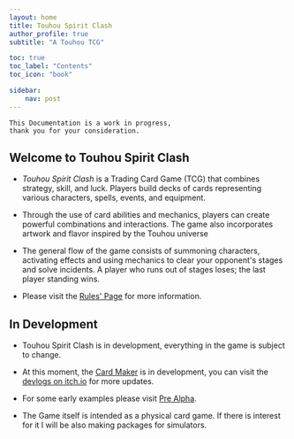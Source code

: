 ```yaml
---
layout: home
title: Touhou Spirit Clash
author_profile: true
subtitle: "A Touhou TCG"

toc: true
toc_label: "Contents"
toc_icon: "book"

sidebar:
    nav: post
---
```

<script src="https://kit.fontawesome.com/a1fb323f80.js" crossorigin="anonymous"></script>
<style> td img { background-color: #252525; height:32px} </style>
<style> i.fa-circle-check { color: green; } i.fa-circle-xmark { color: red; } </style>

```
This Documentation is a work in progress, 
thank you for your consideration.
```

## Welcome to Touhou Spirit Clash
- *Touhou Spirit Clash* is a Trading Card Game (TCG) that combines strategy, skill, and luck. Players build decks of cards representing various characters, spells, events, and equipment.

- Through the use of card abilities and mechanics, players can create powerful combinations and interactions. The game also incorporates artwork and flavor inspired by the Touhou universe

- The general flow of the game consists of summoning characters, activating effects and using mechanics to clear your opponent's stages and solve incidents. A player who runs out of stages loses; the last player standing wins.

- Please visit the [Rules' Page](/rules.md) for more information.

## In Development

- Touhou Spirit Clash is in development, everything in the game is subject to change.

- At this moment, the [Card Maker](https://immac.itch.io/touhou-tcg-maker) is in development, you can visit the [devlogs on itch.io](https://immac.itch.io/touhou-tcg-maker) for more updates.

- For some early examples please visit [Pre Alpha](/pre-alpha-cards.md).

- The Game itself is intended as a physical card game. If there is interest for it I will be also making packages for simulators.


